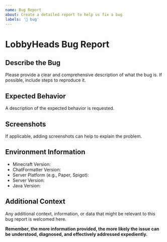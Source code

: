 ```yaml
---
name: Bug Report
about: Create a detailed report to help us fix a bug
labels: '🐛 bug'
---
```


# LobbyHeads Bug Report

## Describe the Bug

Please provide a clear and comprehensive description of what the bug is. If possible, include steps to reproduce it.

## Expected Behavior

A description of the expected behavior is requested.

## Screenshots

If applicable, adding screenshots can help to explain the problem.

## Environment Information

- Minecraft Version:
- ChatFormatter Version:
- Server Platform (e.g., Paper, Spigot):
- Server Version:
- Java Version:

## Additional Context

Any additional context, information, or data that might be relevant to this bug report is welcomed here.

**Remember, the more information provided, the more likely the issue can be understood, diagnosed, and effectively
addressed expediently.**
